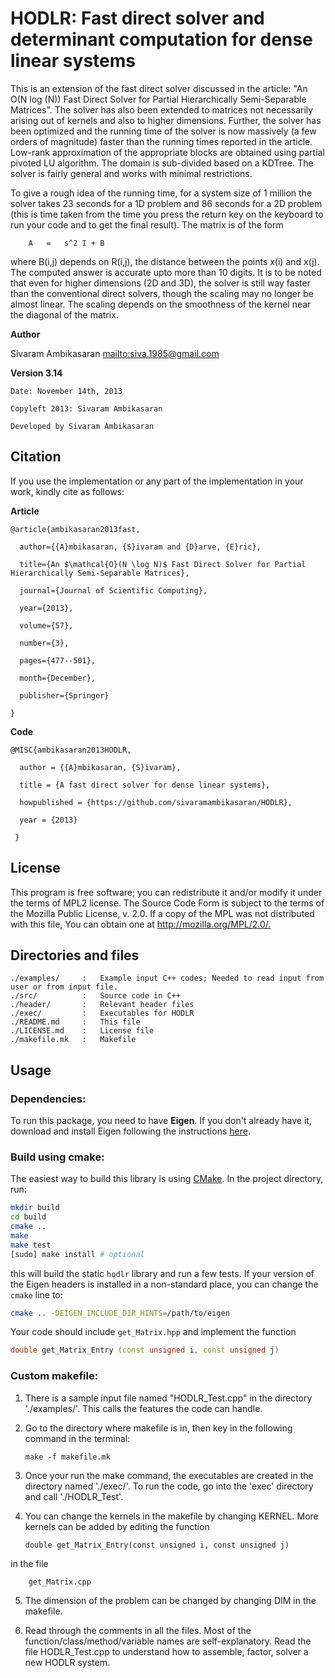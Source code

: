# HODLR: Fast direct solver and determinant computation for dense linear systems

This is an extension of the fast direct solver discussed in the article: "An
O(N log (N)) Fast Direct Solver for Partial Hierarchically Semi-Separable
Matrices". The solver has also been extended to matrices not necessarily
arising out of kernels and also to higher dimensions. Further, the solver has
been optimized and the running time of the solver is now massively (a few
orders of magnitude) faster than the running times reported in the article.
Low-rank approximation of the appropriate blocks are obtained using partial
pivoted LU algorithm. The domain is sub-divided based on a KDTree. The solver
is fairly general and works with minimal restrictions.

To give a rough idea of the running time, for a system size of 1 million the
solver takes 23 seconds for a 1D problem and 86 seconds for a 2D problem (this
is time taken from the time you press the return key on the keyboard to run
your code and to get the final result). The matrix is of the form

    	A	=	s^2 I + B

where B(i,j) depends on R(i,j), the distance between the points x(i) and x(j).
The computed answer is accurate upto more than 10 digits. It is to be noted
that even for higher dimensions (2D and 3D), the solver is still way faster
than the conventional direct solvers, though the scaling may no longer be
almost linear. The scaling depends on the smoothness of the kernel near the
diagonal of the matrix.

**Author**

Sivaram Ambikasaran <mailto:siva.1985@gmail.com>

**Version 3.14**

    Date: November 14th, 2013

    Copyleft 2013: Sivaram Ambikasaran

    Developed by Sivaram Ambikasaran

## Citation

If you use the implementation or any part of the implementation in your work,
kindly cite as follows:

**Article**

    @article{ambikasaran2013fast,

      author={{A}mbikasaran, {S}ivaram and {D}arve, {E}ric},

      title={An $\mathcal{O}(N \log N)$ Fast Direct Solver for Partial Hierarchically Semi-Separable Matrices},

      journal={Journal of Scientific Computing},

      year={2013},

      volume={57},

      number={3},

      pages={477--501},

      month={December},

      publisher={Springer}

    }

**Code**

    @MISC{ambikasaran2013HODLR,

      author = {{A}mbikasaran, {S}ivaram},

      title = {A fast direct solver for dense linear systems},

      howpublished = {https://github.com/sivaramambikasaran/HODLR},

      year = {2013}

     }

## License

This program is free software; you can redistribute it and/or modify it under
the terms of MPL2 license. The Source Code Form is subject to the terms of the
Mozilla Public License, v. 2.0. If a copy of the MPL was not distributed with
this file, You can obtain one at <http://mozilla.org/MPL/2.0/.>

## Directories and files

    ./examples/		:	Example input C++ codes; Needed to read input from user or from input file.
    ./src/			:	Source code in C++
    ./header/		:	Relevant header files
    ./exec/			:	Executables for HODLR
    ./README.md		:	This file
    ./LICENSE.md	:	License file
    ./makefile.mk	:	Makefile

## Usage

### Dependencies:

To run this package, you need to have **Eigen**. If you don't already have it,
download and install Eigen following the instructions
[here](http://eigen.tuxfamily.org/index.php?title=Main_Page).

### Build using cmake:

The easiest way to build this library is using [CMake](http://cmake.org/). In
the project directory, run:

```bash
mkdir build
cd build
cmake ..
make
make test
[sudo] make install # optional
```

this will build the static `hodlr` library and run a few tests. If your version
of the Eigen headers is installed in a non-standard place, you can change the
`cmake` line to:

```bash
cmake .. -DEIGEN_INCLUDE_DIR_HINTS=/path/to/eigen
```

Your code should include `get_Matrix.hpp` and implement the function

```c++
double get_Matrix_Entry (const unsigned i, const unsigned j)
```

### Custom makefile:

1.  There is a sample input file named "HODLR_Test.cpp" in the directory
    './examples/'. This calls the features the code can handle.

2.  Go to the directory where makefile is in, then key in the following command
    in the terminal:

        make -f makefile.mk

3.  Once your run the make command, the executables are created in the
    directory named './exec/'. To run the code, go into the 'exec' directory
    and call './HODLR_Test'.

4.  You can change the kernels in the makefile by changing KERNEL. More kernels
    can be added by editing the function

        double get_Matrix_Entry(const unsigned i, const unsigned j)

 in the file

        get_Matrix.cpp

5.  The dimension of the problem can be changed by changing DIM in the makefile.

6.  Read through the comments in all the files. Most of the
    function/class/method/variable names are self-explanatory. Read the file
    HODLR_Test.cpp to understand how to assemble, factor, solver a new HODLR
    system.
